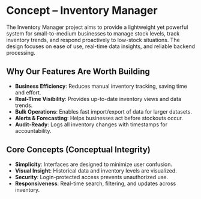 # Concept – Inventory Manager

The Inventory Manager project aims to provide a lightweight yet powerful system for small-to-medium businesses to manage stock levels, track inventory trends, and respond proactively to low-stock situations. The design focuses on ease of use, real-time data insights, and reliable backend processing.

## Why Our Features Are Worth Building

- **Business Efficiency**: Reduces manual inventory tracking, saving time and effort.
- **Real-Time Visibility**: Provides up-to-date inventory views and data trends.
- **Bulk Operations**: Enables fast import/export of data for larger datasets.
- **Alerts & Forecasting**: Helps businesses act before stockouts occur.
- **Audit-Ready**: Logs all inventory changes with timestamps for accountability.

## Core Concepts (Conceptual Integrity)

- **Simplicity**: Interfaces are designed to minimize user confusion.
- **Visual Insight**: Historical data and inventory levels are visualized.
- **Security**: Login-protected access prevents unauthorized use.
- **Responsiveness**: Real-time search, filtering, and updates across inventory.